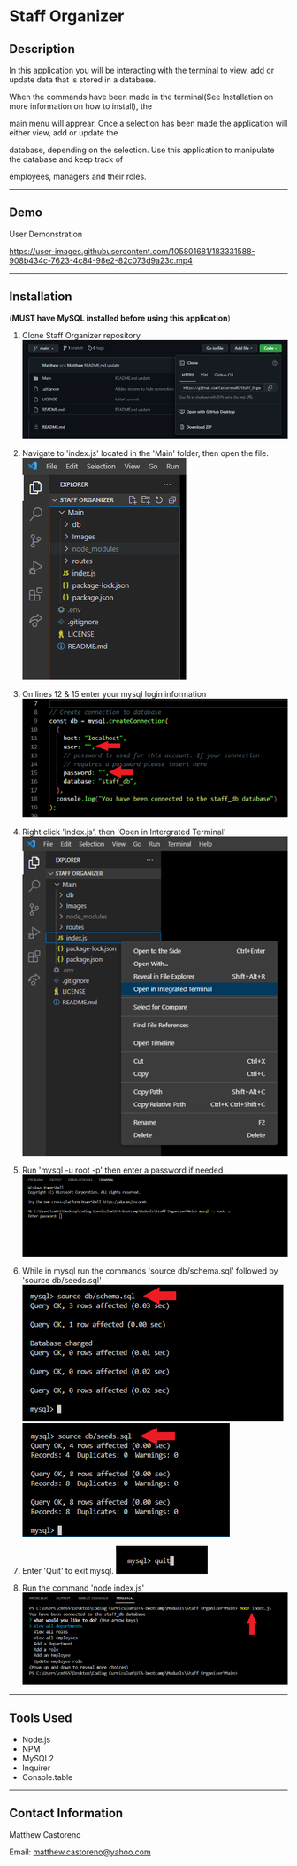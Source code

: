 # Staff Organizer

## Description 

In this application you will be interacting with the terminal to view, add or update data that is stored in a database. 

When the commands have been made in the terminal(See Installation on more information on how to install), the 

main menu will apprear. Once a selection has been made the application will either view, add or update the 

database, depending on the selection. Use this application to manipulate the database and keep track of 

employees, managers and their roles.

---

## Demo

User Demonstration

https://user-images.githubusercontent.com/105801681/183331588-908b434c-7623-4c84-98e2-82c073d9a23c.mp4

---

## Installation

(**MUST have MySQL installed before using this application**)

1) Clone Staff Organizer repository 
![Staff Organizer](./Main/Images/Clone.PNG)

2) Navigate to 'index.js' located in the 'Main' folder, then open the file.
![Staff Organizer](./Main/Images/'index.js'.PNG)

3) On lines 12 & 15 enter your mysql login information
![Staff Organizer](./Main/Images/MySQL%20info.png)

4) Right click 'index.js', then 'Open in Intergrated Terminal' 
![Staff Organizer](./Main/Images/Enter%20Terminal.PNG)

5) Run 'mysql -u root -p' then enter a password if needed
![Staff Organizer](./Main/Images/MySQL%20terminal.PNG)

6) While in mysql run the commands 'source db/schema.sql' followed by 'source db/seeds.sql'
![Staff Organizer](./Main/Images/source%20pt.1.png) ![Staff Organizer](./Main/Images/source%20pt.2.png)

7) Enter 'Quit' to exit mysql.
![Staff Organizer](./Main/Images/Quit.PNG)
8) Run the command 'node index.js'
![Staff Organizer](./Main/Images/Start.png)
---

## Tools Used

* Node.js
* NPM
 * MySQL2
 * Inquirer
 * Console.table

 ---

 ## Contact Information

 Matthew Castoreno

 Email: <matthew.castoreno@yahoo.com>



